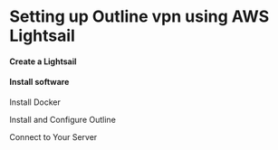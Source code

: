 Setting up Outline vpn using AWS Lightsail
=============

#### Create a Lightsail

#### Install software

Install Docker

Install and Configure Outline

Connect to Your Server